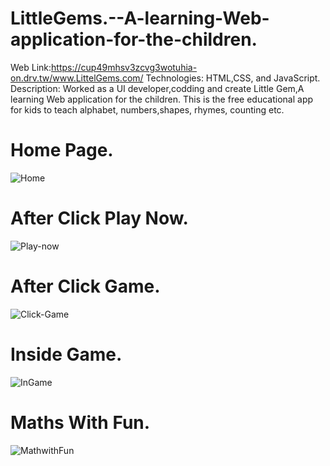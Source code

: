 # LittleGems.--A-learning-Web-application-for-the-children.
Web Link:https://cup49mhsv3zcvg3wotuhia-on.drv.tw/www.LittelGems.com/
Technologies: HTML,CSS, and JavaScript.
Description: Worked as a UI developer,codding and create Little Gem,A learning Web application for the children.
This is the free educational app for kids to teach alphabet, numbers,shapes, rhymes, counting etc.

# Home Page.
![Home](https://user-images.githubusercontent.com/56500273/107517534-e047b780-6bd3-11eb-9247-7d6508f56a69.PNG)

# After Click Play Now.
![Play-now](https://user-images.githubusercontent.com/56500273/107541611-53a9f300-6bed-11eb-8370-1e4a1b740f6d.PNG)

# After Click Game.
![Click-Game](https://user-images.githubusercontent.com/56500273/107542099-d6cb4900-6bed-11eb-8d73-4f1093661068.PNG)

# Inside Game.
![InGame](https://user-images.githubusercontent.com/56500273/107542179-ea76af80-6bed-11eb-8bd6-19e974c43ecc.PNG)

# Maths With Fun.
![MathwithFun](https://user-images.githubusercontent.com/56500273/107542264-05492400-6bee-11eb-9f49-feff70af361a.PNG)



